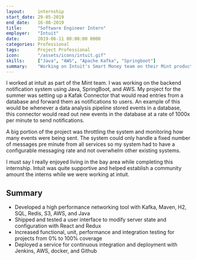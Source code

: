 ```yaml
---
layout:     internship
start_date: 29-05-2019
end_date:   16-08-2019
title:      "Software Engineer Intern"
employer:   "Intuit"
date:       2019-06-11 00:00:00 0000
categories: Professional
tags:       Project Professional
icon:       "/assets/icons/intuit.gif"
skills:     ["Java", "AWS", "Apache Kafka", "Springboot"]
summary:    "Working on Intuit's Smart Money team on their Mint product"
---
```


I worked at intuit as part of the Mint team. I was working on the backend
notification system using Java, SpringBoot, and AWS. My project for the
summer was setting up a Kafak Connector that would read entries from a
database and forward them as notifications to users. An example of this
would be whenever a data analysis pipeline stored events in a database,
this connector would read out new events in the database at a rate of 
1000x per minute to send notifications.

A big portion of the project was throttling the system and monitoring how
many events were being sent. The system could only handle a fixed number
of messages pre minute from all services so my system had to have a 
configurable messaging rate and not overwhelm other existing systems. 

I must say I really enjoyed living in the bay area while completing this internship.
Intuit was quite supportive and helped establish a community amount the interns
while we were working at intuit. 

## Summary
* Developed a high performance networking tool with Kafka, Maven, H2, SQL, Redis, S3, AWS, and Java
* Shipped and tested a user interface to modify server state and configuration with React and Redux
* Increased functional, unit, performance and integration testing for projects from 0% to 100% coverage
* Deployed a service for continuous integration and deployment with Jenkins, AWS, docker, and Github

